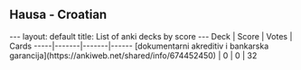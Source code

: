 <h2>Hausa  -  Croatian</h2>
---
layout: default
title: List of anki decks by score
---
Deck | Score | Votes | Cards
-----|-------|-------|------
[dokumentarni akreditiv i bankarska garancija](https://ankiweb.net/shared/info/674452450) | 0 | 0 | 32
